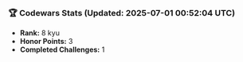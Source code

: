 ### 🏆 Codewars Stats (Updated: 2025-07-01 00:52:04 UTC)

- **Rank:** 8 kyu
- **Honor Points:** 3
- **Completed Challenges:** 1
